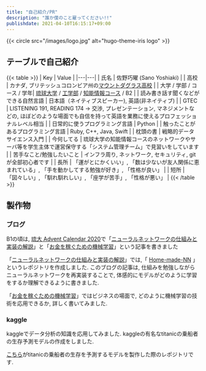 ```yaml
---
title: "自己紹介/PR"
description: "誰か僕のこと雇ってください!!"
publishdate: 2021-04-10T16:15:17+09:00
---
```


{{< circle src="/images/logo.jpg" alt="hugo-theme-iris logo" >}}

## テーブルで自己紹介

{{< table >}}
| Key | Value |
|---|---|
| 氏名 | 佐野巧曜 (Sano Yoshiaki) |
| 高校 | カナダ, ブリテッシュコロンビア州の[マウントダグラス高校](https://mountdoug.sd61.bc.ca/) |
| 大学 / 学部 / コース / 学年| [琉球大学](https://www.u-ryukyu.ac.jp/) / [工学部](https://www.tec.u-ryukyu.ac.jp/) / [知能情報コース](https://ie.u-ryukyu.ac.jp/) / B2 |
| 読み書き話す聞くなどができる自然言語 | 日本語（ネイティブスピーカー), 英語(非ネイティブ) |
| GTEC | LISTENING 191, READING 174 -> 交渉, プレゼンテーション, マネジメントなどの, ほぼどのような場面でも自信を持って英語を業務に使えるプロフェッショナルレベル相当 |
| 日常的に使うプログラミング言語 | Python |
| 触ったことがあるプログラミング言語 | Ruby, C++, Java, Swift |
| 枕頭の書 | 戦略的データサイエンス入門 |
| 今何してる | 琉球大学の知能情報コースのネットワークやサーバ等を学生主体で運営保守する「システム管理チーム」で見習いをしています |
| 苦手なこと/勉強したいこと | インフラ周り, ネットワーク, セキュリティ, gitが全部初心者です |
| 長所 | 「運がとにかくいい」, 「数は少ないが友人関係に恵まれている」, 「手を動かしてする勉強が好き」, 「性格が良い」 |
| 短所 | 「図々しい」, 「馴れ馴れしい」, 「座学が苦手」, 「性格が悪い」 |
{{< /table >}}

## 製作物

### ブログ

B1の頃は, [琉大 Advent Calendar 2020](https://adventar.org/calendars/5231)で「[ニューラルネットワークの仕組みと実装の解説](https://e205723.github.io/study/how_to_make_neural_network/)」と「[お金を稼ぐための機械学習](https://e205723.github.io/study/data_science_for_money_making/)」という記事を書きました

「[ニューラルネットワークの仕組みと実装の解説](https://e205723.github.io/study/how_to_make_neural_network/)」では,「 [Home-made-NN](https://github.com/e205723/Home-made-NN) 」というレポジトリを作成しました. このブログの記事は, 仕組みを勉強しながらニューラルネットワークを再実装することで, 体感的にモデルがどのように学習をするか理解できるように書きました. 

「[お金を稼ぐための機械学習](https://e205723.github.io/study/data_science_for_money_making/)」ではビジネスの場面で, どのように機械学習の技術を応用できるか, 詳しく書いてみました.

### kaggle

kaggleでデータ分析の知識を応用してみました. kaggleの有名なtitanicの乗船者の生存予測モデルの作成をしました.

[こちら](https://github.com/e205723/titanic-kaggle)がtitanicの乗船者の生存を予測するモデルを製作した際のレポジトリです.
